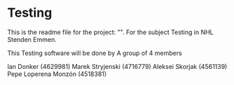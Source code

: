 # Testing

This is the readme file for the project: "". 
For the subject Testing in NHL Stenden Emmen.

This Testing software will be done by A group of 4 members 

Ian Donker (4629981) 
Marek Stryjenski (4716779)
Aleksei Skorjak (4561139) 
Pepe Loperena Monzón (4518381)
